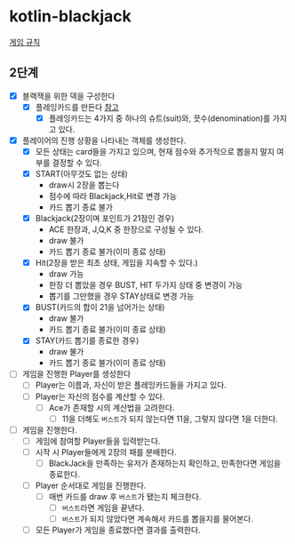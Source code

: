# kotlin-blackjack

[게임 규칙](https://namu.wiki/w/%EB%B8%94%EB%9E%99%EC%9E%AD(%EC%B9%B4%EB%93%9C%EA%B2%8C%EC%9E%84)#s-4.1)

## 2단계

- [X] 블랙잭을 위한 덱을 구성한다
    - [X] 플레잉카드를 만든다 [참고](https://ko.wikipedia.org/wiki/%ED%94%8C%EB%A0%88%EC%9E%89_%EC%B9%B4%EB%93%9C)
        - [X] 플레잉카드는 4가지 중 하나의 슈트(suit)와, 끗수(denomination)를 가지고 있다.

- [X] 플레이어의 진행 상황을 나타내는 객체를 생성한다.
    - [X] 모든 상태는 card들을 가지고 있으며, 현재 점수와 추가적으로 뽑을지 말지 여부를 결정할 수 있다.
    - [X] START(아무것도 없는 상태)
        - draw시 2장을 뽑는다
        - 점수에 따라 Blackjack,Hit로 변경 가능
        - 카드 뽑기 종료 불가
    - [X] Blackjack(2장이며 포인트가 21점인 경우)
        - ACE 한장과, J,Q,K 중 한장으로 구성될 수 있다.
        - draw 불가
        - 카드 뽑기 종료 불가(이미 종료 상태)
    - [X] Hit(2장을 받은 최초 상태, 게임을 지속할 수 있다.)
        - draw 가능
        - 한장 더 뽑았을 경우 BUST, HIT 두가지 상태 중 변경이 가능
        - 뽑기를 그만했을 경우 STAY상태로 변경 가능
    - [X] BUST(카드의 합이 21을 넘어가는 상태)
        - draw 불가
        - 카드 뽑기 종료 불가(이미 종료 상태)
    - [X] STAY(카드 뽑기를 종료한 경우)
        - draw 불가
        - 카드 뽑기 종료 불가(이미 종료 상태)

- [ ] 게임을 진행한 Player를 생성한다
    - [ ] Player는 이름과, 자신이 받은 플레잉카드들을 가지고 있다.
    - [ ] Player는 자신의 점수를 계산할 수 있다.
        - [ ] Ace가 존재할 시의 계산법을 고려한다.
            - [ ] 11을 더해도 `버스트`가 되지 않는다면 11을, 그렇지 않다면 1을 더한다.

- [ ] 게임을 진행한다.
    - [ ] 게임에 참여할 Player들을 입력받는다.
    - [ ] 시작 시 Player들에게 2장의 패를 분배한다.
        - [ ] BlackJack을 만족하는 유저가 존재하는지 확인하고, 만족한다면 게임을 종료한다.
    - [ ] Player 순서대로 게임을 진행한다.
        - [ ] 매번 카드를 draw 후 `버스트`가 됐는지 체크한다.
            - [ ] `버스트`라면 게임을 끝낸다.
            - [ ] `버스트`가 되지 않았다면 계속해서 카드를 뽑을지를 물어본다.
    - [ ] 모든 Player가 게임을 종료했다면 결과를 출력한다.
